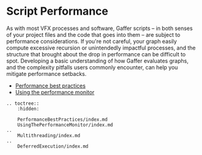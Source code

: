 # Script Performance #

As with most VFX processes and software, Gaffer scripts – in both senses of your project files and the code that goes into them – are subject to performance considerations. If you're not careful, your graph easily compute excessive recursion or unintendedly impactful processes, and the structure that brought about the drop in performance can be difficult to spot. Developing a basic understanding of how Gaffer evaluates graphs, and the complexity pitfalls users commonly encounter, can help you mitigate performance setbacks.

* [Performance best practices](LaunchingGafferFirstTime/index.md)
* [Using the performance monitor](UsingThePerformanceMonitor/index.md)

<!-- TODO * [Multithreading](Multithreading/index.md) -->
<!-- TODO * [Deferred execution](DeferredExecution/index.md) -->

```eval_rst
.. toctree::
    :hidden:

    PerformanceBestPractices/index.md
    UsingThePerformanceMonitor/index.md
..
    Multithreading/index.md
..
    DeferredExecution/index.md
```